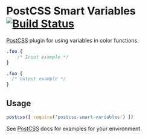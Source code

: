 # PostCSS Smart Variables [![Build Status][ci-img]][ci]

[PostCSS] plugin for using variables in color functions.

[PostCSS]: https://github.com/postcss/postcss
[ci-img]:  https://travis-ci.org/dainemawer/postcss-smart-variables.svg
[ci]:      https://travis-ci.org/dainemawer/postcss-smart-variables

```css
.foo {
    /* Input example */
}
```

```css
.foo {
  /* Output example */
}
```

## Usage

```js
postcss([ require('postcss-smart-variables') ])
```

See [PostCSS] docs for examples for your environment.

